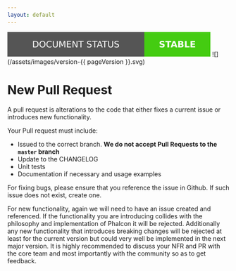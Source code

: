 ```yaml
---
layout: default
---
```

![](/assets/images/document-status-stable-success.svg) ![](/assets/images/version-{{ pageVersion }}.svg)
# New Pull Request

A pull request is alterations to the code that either fixes a current issue or introduces new functionality.

Your Pull request must include:
* Issued to the correct branch. **We do not accept Pull Requests to the `master` branch**
* Update to the CHANGELOG
* Unit tests
* Documentation if necessary and usage examples

For fixing bugs, please ensure that you reference the issue in Github. If such issue does not exist, create one.

For new functionality, again we will need to have an issue created and referenced. If the functionality you are introducing collides with the philosophy and implementation of Phalcon it will be rejected. Additionally any new functionality that introduces breaking changes will be rejected at least for the current version but could very well be implemented in the next major version. It is highly recommended to discuss your NFR and PR with the core team and most importantly with the community so as to get feedback.
